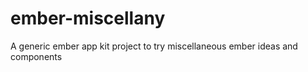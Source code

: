 ember-miscellany
================

A generic ember app kit project to try miscellaneous ember ideas and components
